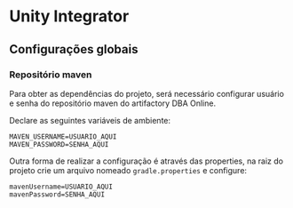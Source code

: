 # Unity Integrator

## Configurações globais

### Repositório maven

Para obter as dependências do projeto, será necessário configurar usuário e senha do repositório maven do artifactory DBA Online.

Declare as seguintes variáveis de ambiente:

```
MAVEN_USERNAME=USUARIO_AQUI
MAVEN_PASSWORD=SENHA_AQUI
```

Outra forma de realizar a configuração é através das properties, na raiz do projeto crie um arquivo nomeado `gradle.properties` e configure:

```properties
mavenUsername=USUARIO_AQUI
mavenPassword=SENHA_AQUI
```